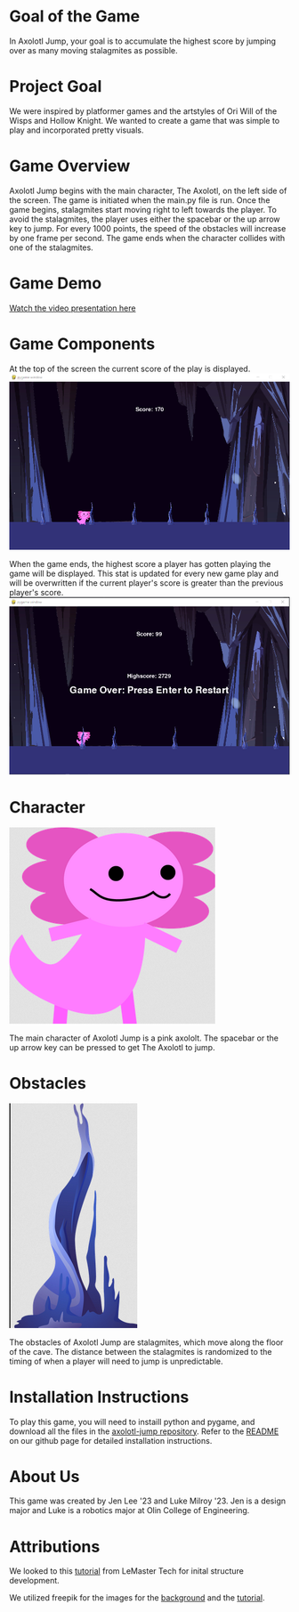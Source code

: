 # Goal of the Game

In Axolotl Jump, your goal is to accumulate the highest score by jumping over as many moving stalagmites as possible. 

# Project Goal

We were inspired by platformer games and the artstyles of Ori Will of the Wisps and Hollow Knight. We wanted to create a game that was simple to play and incorporated pretty visuals.

# Game Overview

Axolotl Jump begins with the main character, The Axolotl, on the left side of the screen. The game is initiated when the main.py file is run. Once the game begins, stalagmites start moving right to left towards the player. To avoid the stalagmites, the player uses either the spacebar or the up arrow key to jump. For every 1000 points, the speed of the obstacles will increase by one frame per second. The game ends when the character collides with one of the stalagmites.

# Game Demo
[Watch the video presentation here](https://youtube.com/watch?v=7keMX7XQP-k)

# Game Components

At the top of the screen the current score of the play is displayed.
![The player's score is visible at the top center of the screen.](/img/axolotl_jump_in_game_screen.png)

When the game ends, the highest score a player has gotten playing the game will be displayed. This stat is updated for every new game play and will be overwritten if the current player's score is greater than the previous player's score. 
![Large text reading "Game Over" is displayed, alongside the player's current score and the high score for the game](/img/axolotl_jump_game_over_screen.png)

# Character
![A pink goofy axolotl](/img/axolotl.png)

The main character of Axolotl Jump is a pink axololt. The spacebar or the up arrow key can be pressed to get The Axolotl to jump.

# Obstacles

![A blue stalagmite](/img/stalactites.PNG)

The obstacles of Axolotl Jump are stalagmites, which move along the floor of the cave. The distance between the stalagmites is randomized to the timing of when a player will need to jump is unpredictable.

# Installation Instructions

To play this game, you will need to instaill python and pygame, and download all the files in the [axolotl-jump repository](https://github.com/olincollege/axolotl-jump). Refer to the [README](https://github.com/olincollege/axolotl-jump/blob/main/README.md) on our github page for detailed installation instructions.

# About Us

This game was created by Jen Lee '23 and Luke Milroy '23. Jen is a design major and Luke is a robotics major at Olin College of Engineering. 

# Attributions

We looked to this [tutorial](https://www.youtube.com/watch?v=ZV8TNrwqG1Y) from LeMaster Tech for inital structure development.

We utilized freepik for the images for the [background](https://www.freepik.com/free-vector/cave-cartoon-background-stone-tunnel-frame-with-snow-stalactites-entrance-mountain-empty-hole-rock-with-copy-space-text-image-grotto-hidden-underground-tunnel-vector-illustration_24025357.htm#page=2&query=cave&position=20&from_view=author) and the [tutorial](https://www.freepik.com/free-vector/stalactite-icicle-shaped-hanging-from-caves-ceilings-mineral-formations-varieties-cobalt-blue-realistic-set-isolated-illustration_21078356.htm#query=cave%20background&position=14&from_view=search). 
